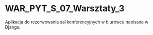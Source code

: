 # WAR_PYT_S_07_Warsztaty_3
Aplikacja do rezerwowania sal konferencyjnych w biurowcu napisana w Django.
